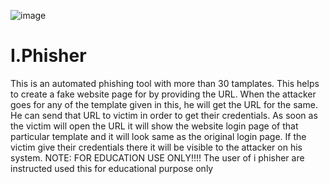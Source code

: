 ![image](https://github.com/abdulmoghni007/I.Phisher/blob/main/FISHER%20PICTURE.jpg)


# I.Phisher
This is an automated phishing tool with more than 30 tamplates. This helps to create a fake website page for by providing the URL. When the attacker goes for any of the template given in this, he will get the URL for the same. He can send that URL to victim in order to get their credentials. As soon as the victim will open the URL it will show the website login page of that particular template and it will look same as the original login page. If the victim give their credentials there it will be visible to the attacker on his system.    NOTE: FOR EDUCATION USE ONLY!!!!
The user of i phisher are instructed used this for educational purpose only
